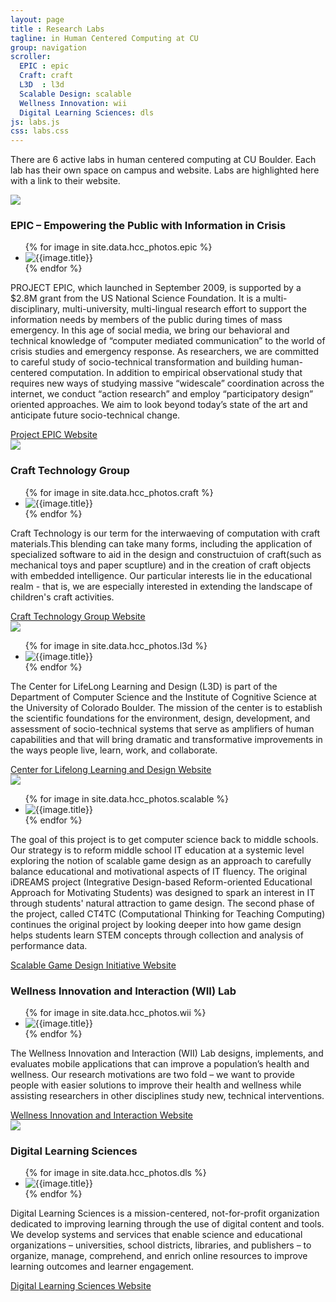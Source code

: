 ```yaml
---
layout: page
title : Research Labs
tagline: in Human Centered Computing at CU
group: navigation
scroller:
  EPIC : epic
  Craft: craft
  L3D  : l3d
  Scalable Design: scalable
  Wellness Innovation: wii
  Digital Learning Sciences: dls
js: labs.js
css: labs.css
---
```


There are 6 active labs in human centered computing at CU Boulder.  Each lab has their own space on campus and website.  Labs are highlighted here with a link to their website.

<div class="lab odd">
<a class="anchor" name="epic"> </a>
<img src="{{site.JB.BASE_PATH}}{{site.IMG_PATH}}/lab_logos/epic.png" class="logo">

<h3>EPIC – Empowering the Public with Information in Crisis</h3>

<ul id="epic-slider">
{% for image in site.data.hcc_photos.epic %}
  <li>
    <img src="{{ image.url }}" title="{{image.title}}" description="{{image.description}}">
  </li>
{% endfor %}
</ul>

<p>
PROJECT EPIC, which launched in September 2009, is supported by a $2.8M grant from the US National Science Foundation. It is a multi-disciplinary, multi-university, multi-lingual research effort to support the information needs by members of the public during times of mass emergency. In this age of social media, we bring our behavioral and technical knowledge of “computer mediated communication” to the world of crisis studies and emergency response. As researchers, we are committed to careful study of socio-technical transformation and building human-centered computation. In addition to empirical observational study that requires new ways of studying massive “widescale” coordination across the internet, we conduct “action research” and employ “participatory design” oriented approaches. We aim to look beyond today’s state of the art and anticipate future socio-technical change.
</p>
<a href="http://epic.cs.colorado.edu" class="website" target="_blank">Project EPIC Website</a>
</div>





<div class="lab even">
<a class="anchor" name="craft"> </a>
<img src="{{site.JB.BASE_PATH}}{{site.IMG_PATH}}/lab_logos/craft_technology_group.png" class="logo">

<h3>Craft Technology Group</h3>

<ul id="craft-slider">
{% for image in site.data.hcc_photos.craft %}
  <li>
    <img src="{{ image.url }}" title="{{image.title}}" description="{{image.description}}">
  </li>
{% endfor %}
</ul>
<p>
Craft Technology is our term for the interwaeving of computation with craft materials.This blending can take many forms, including the application of specialized software to aid in the design and constructuion of craft(such as mechanical toys and paper scuptlure) and in the creation of craft objects with embedded intelligence. Our particular interests lie in the  educational realm - that is, we are especially interested in extending the landscape of children's craft activities.
</p>
<a href="http://epic.cs.colorado.edu" target="_blank" class="website">Craft Technology Group Website</a>
</div>







<div class="lab odd">
<a class="anchor" name="l3d"> </a>
<img src="{{site.JB.BASE_PATH}}{{site.IMG_PATH}}/lab_logos/lifelong_learning_and_design.png" class="logo">

<ul id="l3d-slider">
{% for image in site.data.hcc_photos.l3d %}
  <li>
    <img src="{{ image.url }}" title="{{image.title}}" description="{{image.description}}">
  </li>
{% endfor %}
</ul>
<p>
The Center for LifeLong Learning and Design (L3D) is part of the Department of Computer Science and the Institute of Cognitive Science at the University of Colorado Boulder. The mission of the center is to establish the scientific foundations for the environment, design, development, and assessment of socio-technical systems that serve as amplifiers of human capabilities and that will bring dramatic and transformative improvements in the ways people live, learn, work, and collaborate.
</p>
<a href="http://epic.cs.colorado.edu" class="website">Center for Lifelong Learning and Design Website</a>
</div>





<div class="lab even">
<a class="anchor" name="scalable"> </a>
<img src="{{site.JB.BASE_PATH}}{{site.IMG_PATH}}/lab_logos/scalable_game_design.png" class="logo">

<ul id="scalable-slider">
{% for image in site.data.hcc_photos.scalable %}
  <li>
    <img src="{{ image.url }}" title="{{image.title}}" description="{{image.description}}">
  </li>
  {% endfor %}
</ul>

<p>
The goal of this project is to get computer science back to middle schools. Our strategy is to reform middle school IT education at a systemic level exploring the notion of scalable game design as an approach to carefully balance educational and motivational aspects of IT fluency. The original iDREAMS project (Integrative Design-based Reform-oriented Educational Approach for Motivating Students) was designed to spark an interest in IT through students' natural attraction to game design. The second phase of the project, called CT4TC (Computational Thinking for Teaching Computing) continues the original project by looking deeper into how game design helps students learn STEM concepts through collection and analysis of performance data.
</p>
<a href="http://sgd.cs.colorado.edu/wiki/Scalable_Game_Design_wiki" target="_blank" class="website">Scalable Game Design Initiative Website</a>
</div>




<div class="lab odd">
<a class="anchor" name="wii"> </a>

<h3>Wellness Innovation and Interaction (WII) Lab</h3>

<ul id="wellness-slider">
{% for image in site.data.hcc_photos.wii %}
  <li>
    <img src="{{ image.url }}" title="{{image.title}}" description="{{image.description}}">
  </li>
{% endfor %}
</ul>

<p>The Wellness Innovation and Interaction (WII) Lab designs, implements, and evaluates mobile applications that can improve a population’s health and wellness. Our research motivations are two fold – we want to provide people with easier solutions to improve their health and wellness while assisting researchers in other disciplines study new, technical interventions.
</p>
<a href="http://wii.soic.indiana.edu/" target="_blank" class="website">Wellness Innovation and Interaction Website</a>
</div>




<div class="lab even">
<a class="anchor" name="dls"> </a>
<img src="{{site.JB.BASE_PATH}}{{site.IMG_PATH}}/lab_logos/digital_learning_sciences.png" class="logo">
<h3>Digital Learning Sciences</h3>

<ul id="dls-slider">
{% for image in site.data.hcc_photos.dls %}
  <li>
    <img src="{{ image.url }}" title="{{image.title}}" description="{{image.description}}">
  </li>
{% endfor %}
</ul>
<p>
Digital Learning Sciences is a mission-centered, not-for-profit organization dedicated to improving learning through the use of digital content and tools. We develop systems and services that enable science and educational organizations – universities, school districts, libraries, and publishers – to organize, manage, comprehend, and enrich online resources to improve learning outcomes and learner engagement.
</p>
<a href="http://dls.ucar.edu/" target="_blank" class="website">Digital Learning Sciences Website</a>
</div>